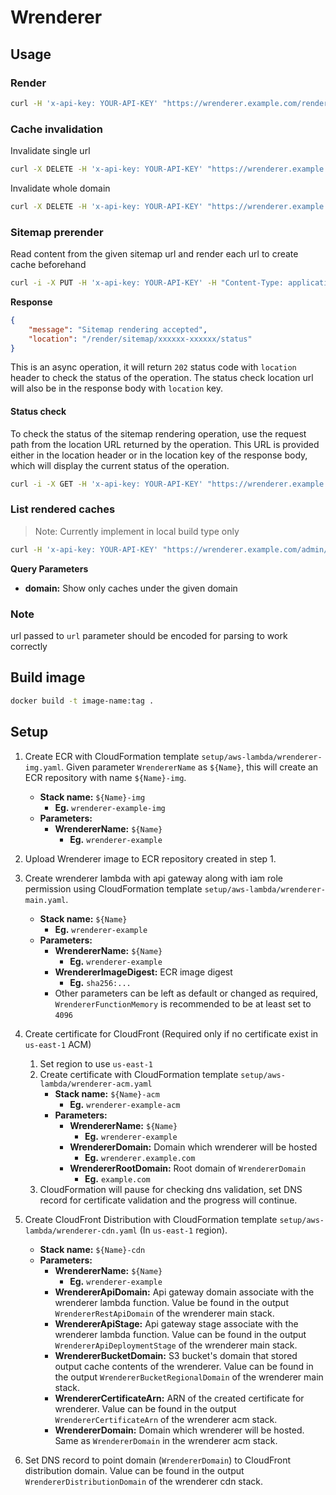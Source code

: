 # Wrenderer

## Usage

### Render

```bash
curl -H 'x-api-key: YOUR-API-KEY' "https://wrenderer.example.com/render?url=https://www.target.com"
```

### Cache invalidation

Invalidate single url

```bash
curl -X DELETE -H 'x-api-key: YOUR-API-KEY' "https://wrenderer.example.com/render?url=https://www.target.com"
```

Invalidate whole domain

```bash
curl -X DELETE -H 'x-api-key: YOUR-API-KEY' "https://wrenderer.example.com/render?domain=www.target.com"
```

### Sitemap prerender

Read content from the given sitemap url and render each url to create cache beforehand

```bash
curl -i -X PUT -H 'x-api-key: YOUR-API-KEY' -H "Content-Type: application/json" -d '{"sitemapUrl": "https://wrenderer.example.com/sitemap.xml"}' "https://wrenderer.example.com/render/sitemap"
```

**Response**
```json
{
    "message": "Sitemap rendering accepted", 
    "location": "/render/sitemap/xxxxxx-xxxxxx/status"
}
```

This is an async operation, it will return `202` status code with `location` header to check the status of the operation. The status check location url will also be in the response body with `location` key.

#### Status check
To check the status of the sitemap rendering operation, use the request path from the location URL returned by the operation. This URL is provided either in the location header or in the location key of the response body, which will display the current status of the operation.
```bash
curl -i -X GET -H 'x-api-key: YOUR-API-KEY' "https://wrenderer.example.com/render/sitemap/xxxxxx-xxxxxx/status"
```

### List rendered caches

> Note: Currently implement in local build type only

```bash
curl -H 'x-api-key: YOUR-API-KEY' "https://wrenderer.example.com/admin/renders"
```
**Query Parameters**
- **domain:** Show only caches under the given domain

### Note

url passed to `url` parameter should be encoded for parsing to work correctly

## Build image

```bash
docker build -t image-name:tag .
```

## Setup

1. Create ECR with CloudFormation template
   `setup/aws-lambda/wrenderer-img.yaml`. Given parameter `WrendererName` as
   `${Name}`, this will create an ECR repository with name `${Name}-img`.

   - **Stack name:** `${Name}-img`
     - **Eg.** `wrenderer-example-img`
   - **Parameters:**
     - **WrendererName:** `${Name}`
       - **Eg.** `wrenderer-example`

1. Upload Wrenderer image to ECR repository created in step 1.
1. Create wrenderer lambda with api gateway along with iam role permission using
   CloudFormation template `setup/aws-lambda/wrenderer-main.yaml`.

   - **Stack name:** `${Name}`
     - **Eg.** `wrenderer-example`
   - **Parameters:**
     - **WrendererName:** `${Name}`
       - **Eg.** `wrenderer-example`
     - **WrendererImageDigest:** ECR image digest
       - **Eg.** `sha256:...`
     - Other parameters can be left as default or changed as required,
       `WrendererFunctionMemory` is recommended to be at least set to `4096`

1. Create certificate for CloudFront (Required only if no certificate exist in
   `us-east-1` ACM)

   1. Set region to use `us-east-1`
   1. Create certificate with CloudFormation template
      `setup/aws-lambda/wrenderer-acm.yaml`
      - **Stack name:** `${Name}-acm`
        - **Eg.** `wrenderer-example-acm`
      - **Parameters:**
        - **WrendererName:** `${Name}`
          - **Eg.** `wrenderer-example`
        - **WrendererDomain:** Domain which wrenderer will be hosted
          - **Eg.** `wrenderer.example.com`
        - **WrendererRootDomain:** Root domain of `WrendererDomain`
          - **Eg.** `example.com`
   1. CloudFormation will pause for checking dns validation, set DNS record for
      certificate validation and the progress will continue.

1. Create CloudFront Distribution with CloudFormation template
   `setup/aws-lambda/wrenderer-cdn.yaml` (In `us-east-1` region).

   - **Stack name:** `${Name}-cdn`
   - **Parameters:**
     - **WrendererName:** `${Name}`
       - **Eg.** `wrenderer-example`
     - **WrendererApiDomain:** Api gateway domain associate with the wrenderer
       lambda function. Value be found in the output `WrendererRestApiDomain` of
       the wrenderer main stack.
     - **WrendererApiStage:** Api gateway stage associate with the wrenderer
       lambda function. Value can be found in the output
       `WrendererApiDeploymentStage` of the wrenderer main stack.
     - **WrendererBucketDomain:** S3 bucket's domain that stored output cache
       contents of the wrenderer. Value can be found in the output
       `WrendererBucketRegionalDomain` of the wrenderer main stack.
     - **WrendererCertificateArn:** ARN of the created certificate for
       wrenderer. Value can be found in the output `WrendererCertificateArn` of
       the wrenderer acm stack.
     - **WrendererDomain:** Domain which wrenderer will be hosted. Same as
       `WrendererDomain` in the wrenderer acm stack.

1. Set DNS record to point domain (`WrendererDomain`) to CloudFront distribution
   domain. Value can be found in the output `WrendererDistributionDomain` of the
   wrenderer cdn stack.
